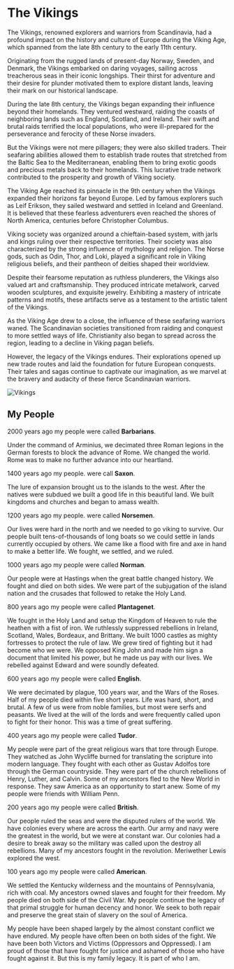 # The Vikings

The Vikings, renowned explorers and warriors from Scandinavia, had a profound impact on the history and culture of
Europe during the Viking Age, which spanned from the late 8th century to the early 11th century.

Originating from the rugged lands of present-day Norway, Sweden, and Denmark, the Vikings embarked on daring voyages,
sailing across treacherous seas in their iconic longships. Their thirst for adventure and their desire for plunder
motivated them to explore distant lands, leaving their mark on our historical landscape.

During the late 8th century, the Vikings began expanding their influence beyond their homelands. They ventured westward,
raiding the coasts of neighboring lands such as England, Scotland, and Ireland. Their swift and brutal raids terrified
the local populations, who were ill-prepared for the perseverance and ferocity of these Norse invaders.

But the Vikings were not mere pillagers; they were also skilled traders. Their seafaring abilities allowed them to
establish trade routes that stretched from the Baltic Sea to the Mediterranean, enabling them to bring exotic goods and
precious metals back to their homelands. This lucrative trade network contributed to the prosperity and growth of Viking
society.

The Viking Age reached its pinnacle in the 9th century when the Vikings expanded their horizons far beyond Europe. Led
by famous explorers such as Leif Erikson, they sailed westward and settled in Iceland and Greenland. It is believed that
these fearless adventurers even reached the shores of North America, centuries before Christopher Columbus.

Viking society was organized around a chieftain-based system, with jarls and kings ruling over their respective
territories. Their society was also characterized by the strong influence of mythology and religion. The Norse gods,
such as Odin, Thor, and Loki, played a significant role in Viking religious beliefs, and their pantheon of deities
shaped their worldview.

Despite their fearsome reputation as ruthless plunderers, the Vikings also valued art and craftsmanship. They produced
intricate metalwork, carved wooden sculptures, and exquisite jewelry. Exhibiting a mastery of intricate patterns and
motifs, these artifacts serve as a testament to the artistic talent of the Vikings.

As the Viking Age drew to a close, the influence of these seafaring warriors waned. The Scandinavian societies
transitioned from raiding and conquest to more settled ways of life. Christianity also began to spread across the
region, leading to a decline in Viking pagan beliefs.

However, the legacy of the Vikings endures. Their explorations opened up new trade routes and laid the foundation for
future European conquests. Their tales and sagas continue to captivate our imagination, as we marvel at the bravery and
audacity of these fierce Scandinavian warriors.

![Vikings](img/Vikings.webp)


## My People

2000 years ago my people were called **Barbarians**.

Under the command of  Arminius, we decimated three Roman legions in the German forests to block the advance of Rome.  We
changed the world.  Rome was to make no further advance into our heartland.

1400 years ago my people. were call **Saxon**.

The lure of expansion brought us to the islands to the west.  After the natives were subdued we built a good life in
this beautiful land.  We built kingdoms and churches and began to amass wealth.

1200 years ago my people. were called **Norsemen**.

Our lives were hard in the north and we needed to go viking to survive.  Our people built tens-of-thousands of long
boats so we could settle in lands currently occupied by others.  We came like a flood with fire and axe in hand to make
a better life.  We fought, we settled, and we ruled.

1000 years ago my people were called **Norman**.

Our people were at Hastings when the great battle changed history.  We fought and died on both sides.  We were part of
the subjugation of the island nation and the crusades that followed to retake the Holy Land.

800 years ago my people were called **Plantagenet**.

We fought in the Holy Land and setup the Kingdom of Heaven to rule the heathen with a fist of iron.  We ruthlessly
suppressed rebellions in Ireland, Scotland, Wales, Bordeaux, and Brittany.  We built 1000 castles as mighty fortresses
to protect the rule of law.  We grew tired of fighting but it had become who we were.   We opposed King John and made
him sign a document that limited his power, but he made us pay with our lives. We rebelled against Edward and were
soundly defeated.

600 years ago my people were called **English**.

We were decimated by plague, 100 years war, and the Wars of the Roses.   Half of my people died within five short years.
Life was hard, short, and brutal. A few of us were from noble families, but most were serfs and peasants.  We lived at
the will of the lords and were frequently called upon to fight for their honor. This was a time of great suffering.  

400 years ago my people were called **Tudor**.

My people were part of the great religious wars that tore through Europe.  They watched as John Wycliffe burned for
translating the scripture into modern language. They fought with each other as Gustav Adolfos tore through the German
countryside.  They were part of the church rebellions of Henry, Luther, and Calvin. Some of my ancestors fled to the New
World in response.  They saw America as an opportunity to start anew. Some of my people were friends with William Penn.

200 years ago my people were called **British**.

Our people ruled the seas and were the disputed rulers of the world.  We have colonies every where are across the earth.
Our army and navy were the greatest in the world, but we were at constant war.  Our colonies had a desire to break away
so the military was called upon the destroy all rebellions.  Many of my ancestors fought in the revolution. Meriwether
Lewis explored the west.

100 years ago my people were called **American**.

We settled the Kentucky wilderness and the mountains of Pennsylvania, rich with coal. My ancestors owned slaves and
fought for their freedom.  My people died on both side of the Civil War.  My people continue the legacy of that primal
struggle for human decency and honor. We seek to both repair and preserve the great stain of slavery on the soul of
America.

My people have been shaped largely by the almost constant conflict we have endured. My people have often been on both
sides of the fight. We have been both Victors and Victims (Oppressors and Oppressed).  I am proud of those that have
fought for justice and ashamed of those who have fought against it.  But this is my family legacy. It is part of who I
am.

